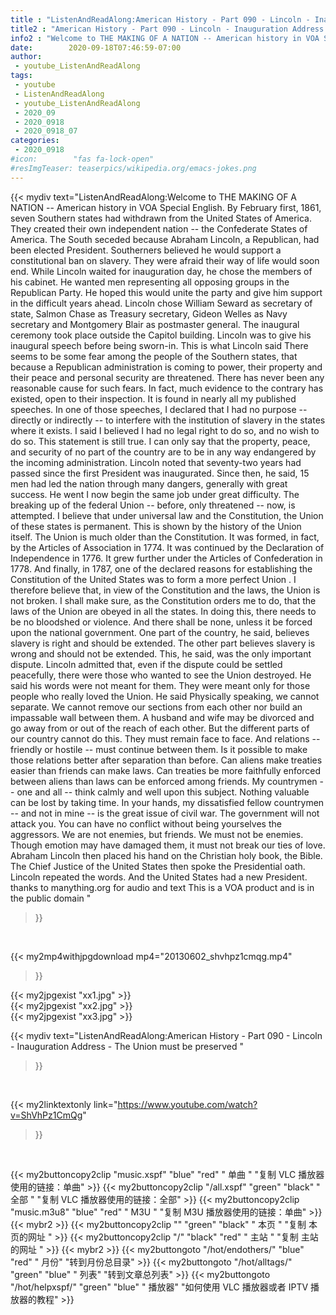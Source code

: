 ```yaml
---
title : "ListenAndReadAlong:American History - Part 090 - Lincoln - Inauguration Address - The Union must be preserved "
title2 : "American History - Part 090 - Lincoln - Inauguration Address - The Union must be preserved "
info2 : "Welcome to THE MAKING OF A NATION -- American history in VOA Special English. By February first, 1861, seven Southern states had withdrawn from the United States of America. They created their own independent nation -- the Confederate States of America. The South seceded because Abraham Lincoln, a Republican, had been elected President. Southerners believed he would support a constitutional ban on slavery. They were afraid their way of life would soon end. While Lincoln waited for inauguration day, he chose the members of his cabinet. He wanted men representing all opposing groups in the Republican Party. He hoped this would unite the party and give him support in the difficult years ahead. Lincoln chose William Seward as secretary of state, Salmon Chase as Treasury secretary, Gideon Welles as Navy secretary and Montgomery Blair as postmaster general. The inaugural ceremony took place outside the Capitol building. Lincoln was to give his inaugural speech before being sworn-in. This is what Lincoln said  There seems to be some fear among the people of the Southern states, that because a Republican administration is coming to power, their property and their peace and personal security are threatened. There has never been any reasonable cause for such fears. In fact, much evidence to the contrary has existed, open to their inspection. It is found in nearly all my published speeches.  In one of those speeches, I declared that I had no purpose -- directly or indirectly -- to interfere with the institution of slavery in the states where it exists. I said I believed I had no legal right to do so, and no wish to do so.  This statement is still true. I can only say that the property, peace, and security of no part of the country are to be in any way endangered by the incoming administration.  Lincoln noted that seventy-two years had passed since the first President was inaugurated. Since then, he said, 15 men had led the nation through many dangers, generally with great success. He went     I now begin the same job under great difficulty. The breaking up of the federal Union -- before, only threatened -- now, is attempted. I believe that under universal law and the Constitution, the Union of these states is permanent. This is shown by the history of the Union itself.  The Union is much older than the Constitution. It was formed, in fact, by the Articles of Association in 1774. It was continued by the Declaration of Independence in 1776. It grew further under the Articles of Confederation in 1778. And finally, in 1787, one of the declared reasons for establishing the Constitution of the United States was to form  a more perfect Union .  I therefore believe that, in view of the Constitution and the laws, the Union is not broken. I shall make sure, as the Constitution orders me to do, that the laws of the Union are obeyed in all the states. In doing this, there needs to be no bloodshed or violence. And there shall be none, unless it be forced upon the national government. One part of the country, he said, believes slavery is right and should be extended. The other part believes slavery is wrong and should not be extended. This, he said, was the only important dispute. Lincoln admitted that, even if the dispute could be settled peacefully, there were those who wanted to see the Union destroyed. He said his words were not meant for them. They were meant only for those people who really loved the Union. He said  Physically speaking, we cannot separate. We cannot remove our sections from each other nor build an impassable wall between them. A husband and wife may be divorced and go away from or out of the reach of each other. But the different parts of our country cannot do this. They must remain face to face. And relations -- friendly or hostile -- must continue between them.  Is it possible to make those relations better after separation than before. Can aliens make treaties easier than friends can make laws. Can treaties be more faithfully enforced between aliens than laws can be enforced among friends.  My countrymen -- one and all -- think calmly and well upon this subject. Nothing valuable can be lost by taking time.  In your hands, my dissatisfied fellow countrymen -- and not in mine -- is the great issue of civil war. The government will not attack you. You can have no conflict without being yourselves the aggressors.  We are not enemies, but friends. We must not be enemies. Though emotion may have damaged them, it must not break our ties of love.  Abraham Lincoln then placed his hand on the Christian holy book, the Bible. The Chief Justice of the United States then spoke the Presidential oath. Lincoln repeated the words. And the United States had a new President. thanks to manything.org for audio and text  This is a VOA product and is in the public domain "
date:        2020-09-18T07:46:59-07:00
author:
 - youtube_ListenAndReadAlong
tags:
 - youtube
 - ListenAndReadAlong
 - youtube_ListenAndReadAlong
 - 2020_09
 - 2020_0918
 - 2020_0918_07
categories:
 - 2020_0918
#icon:        "fas fa-lock-open"
#resImgTeaser: teaserpics/wikipedia.org/emacs-jokes.png
---
```


{{< mydiv text="ListenAndReadAlong:Welcome to THE MAKING OF A NATION -- American history in VOA Special English. By February first, 1861, seven Southern states had withdrawn from the United States of America. They created their own independent nation -- the Confederate States of America. The South seceded because Abraham Lincoln, a Republican, had been elected President. Southerners believed he would support a constitutional ban on slavery. They were afraid their way of life would soon end. While Lincoln waited for inauguration day, he chose the members of his cabinet. He wanted men representing all opposing groups in the Republican Party. He hoped this would unite the party and give him support in the difficult years ahead. Lincoln chose William Seward as secretary of state, Salmon Chase as Treasury secretary, Gideon Welles as Navy secretary and Montgomery Blair as postmaster general. The inaugural ceremony took place outside the Capitol building. Lincoln was to give his inaugural speech before being sworn-in. This is what Lincoln said  There seems to be some fear among the people of the Southern states, that because a Republican administration is coming to power, their property and their peace and personal security are threatened. There has never been any reasonable cause for such fears. In fact, much evidence to the contrary has existed, open to their inspection. It is found in nearly all my published speeches.  In one of those speeches, I declared that I had no purpose -- directly or indirectly -- to interfere with the institution of slavery in the states where it exists. I said I believed I had no legal right to do so, and no wish to do so.  This statement is still true. I can only say that the property, peace, and security of no part of the country are to be in any way endangered by the incoming administration.  Lincoln noted that seventy-two years had passed since the first President was inaugurated. Since then, he said, 15 men had led the nation through many dangers, generally with great success. He went     I now begin the same job under great difficulty. The breaking up of the federal Union -- before, only threatened -- now, is attempted. I believe that under universal law and the Constitution, the Union of these states is permanent. This is shown by the history of the Union itself.  The Union is much older than the Constitution. It was formed, in fact, by the Articles of Association in 1774. It was continued by the Declaration of Independence in 1776. It grew further under the Articles of Confederation in 1778. And finally, in 1787, one of the declared reasons for establishing the Constitution of the United States was to form  a more perfect Union .  I therefore believe that, in view of the Constitution and the laws, the Union is not broken. I shall make sure, as the Constitution orders me to do, that the laws of the Union are obeyed in all the states. In doing this, there needs to be no bloodshed or violence. And there shall be none, unless it be forced upon the national government. One part of the country, he said, believes slavery is right and should be extended. The other part believes slavery is wrong and should not be extended. This, he said, was the only important dispute. Lincoln admitted that, even if the dispute could be settled peacefully, there were those who wanted to see the Union destroyed. He said his words were not meant for them. They were meant only for those people who really loved the Union. He said  Physically speaking, we cannot separate. We cannot remove our sections from each other nor build an impassable wall between them. A husband and wife may be divorced and go away from or out of the reach of each other. But the different parts of our country cannot do this. They must remain face to face. And relations -- friendly or hostile -- must continue between them.  Is it possible to make those relations better after separation than before. Can aliens make treaties easier than friends can make laws. Can treaties be more faithfully enforced between aliens than laws can be enforced among friends.  My countrymen -- one and all -- think calmly and well upon this subject. Nothing valuable can be lost by taking time.  In your hands, my dissatisfied fellow countrymen -- and not in mine -- is the great issue of civil war. The government will not attack you. You can have no conflict without being yourselves the aggressors.  We are not enemies, but friends. We must not be enemies. Though emotion may have damaged them, it must not break our ties of love.  Abraham Lincoln then placed his hand on the Christian holy book, the Bible. The Chief Justice of the United States then spoke the Presidential oath. Lincoln repeated the words. And the United States had a new President. thanks to manything.org for audio and text  This is a VOA product and is in the public domain "
>}}
<br>


{{< my2mp4withjpgdownload mp4="20130602_shvhpz1cmqg.mp4"
>}}

{{< my2jpgexist "xx1.jpg" >}}<br>
{{< my2jpgexist "xx2.jpg" >}}<br>
{{< my2jpgexist "xx3.jpg" >}}<br>



{{< mydiv text="ListenAndReadAlong:American History - Part 090 - Lincoln - Inauguration Address - The Union must be preserved "
>}}
<br>

{{< my2linktextonly link="https://www.youtube.com/watch?v=ShVhPz1CmQg"
>}}


<br>

{{< my2buttoncopy2clip "music.xspf"        "blue"   "red"    " 单曲 "  "复制 VLC 播放器使用的链接：单曲" >}} {{< my2buttoncopy2clip "/all.xspf"         "green"  "black"  " 全部 "  "复制 VLC 播放器使用的链接：全部" >}} {{< my2buttoncopy2clip "music.m3u8"        "blue"   "red"    " M3U  "    "复制 M3U 播放器使用的链接：单曲" >}} {{< mybr2 >}} {{< my2buttoncopy2clip ""                  "green"  "black"  " 本页 "    "复制 本页的网址 " >}} {{< my2buttoncopy2clip "/"                 "black"  "red"    " 主站 "    "复制 主站的网址 " >}} {{< mybr2 >}} {{< my2buttongoto      "/hot/endothers/"   "blue"   "red"    " 月份"   "转到月份总目录" >}} {{< my2buttongoto      "/hot/alltags/"     "green"  "blue"   " 列表"   "转到文章总列表" >}} {{< my2buttongoto      "/hot/helpxspf/"    "green"  "blue"   " 播放器" "如何使用 VLC 播放器或者 IPTV 播放器的教程" >}} 
